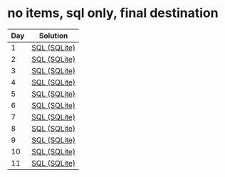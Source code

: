 # no items, sql only, final destination

|Day|Solution|
|-|-|
|1|[SQL (SQLite)](./01/01_sqlite.sql)|
|2|[SQL (SQLite)](./02/02_sqlite.sql)|
|3|[SQL (SQLite)](./03/03_sqlite.sql)|
|4|[SQL (SQLite)](./04/04_sqlite.sql)|
|5|[SQL (SQLite)](./05/05_sqlite.sql)|
|6|[SQL (SQLite)](./06/06_sqlite.sql)|
|7|[SQL (SQLite)](./07/07_sqlite.sql)|
|8|[SQL (SQLite)](./08/08_sqlite.sql)|
|9|[SQL (SQLite)](./09/09_sqlite.sql)|
|10|[SQL (SQLite)](./10/10_sqlite.sql)|
|11|[SQL (SQLite)](./11/11_next_generation.sql)|
